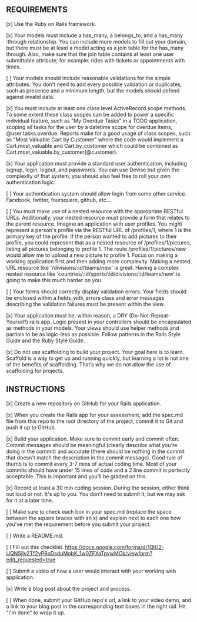 ## REQUIREMENTS

[x] Use the Ruby on Rails framework.

[x] Your models must include a has_many, a belongs_to, and a has_many :through relationship. You can include more models to fill out your domain, but there must be at least a model acting as a join table for the has_many through. Also, make sure that the join table contains at least one user submittable attribute; for example: rides with tickets or appointments with times.

[ ] Your models should include reasonable validations for the simple attributes. You don't need to add every possible validation or duplicates, such as presence and a minimum length, but the models should defend against invalid data.

[x] You must include at least one class level ActiveRecord scope methods. To some extent these class scopes can be added to power a specific individual feature, such as "My Overdue Tasks" in a TODO application, scoping all tasks for the user by a datetime scope for overdue items, @user.tasks.overdue. Reports make for a good usage of class scopes, such as "Most Valuable Cart by Customer" where the code would implement a Cart.most_valuable and Cart.by_customer which could be combined as Cart.most_valuable.by_customer(@customer).

[x] Your application must provide a standard user authentication, including signup, login, logout, and passwords. You can use Devise but given the complexity of that system, you should also feel free to roll your own authentication logic.

[ ] Your authentication system should allow login from some other service. Facebook, twitter, foursquare, github, etc...

[ ] You must make use of a nested resource with the appropriate RESTful URLs. Additionally, your nested resource must provide a form that relates to the parent resource. Imagine an application with user profiles. You might represent a person's profile via the RESTful URL of /profiles/1, where 1 is the primary key of the profile. If the person wanted to add pictures to their profile, you could represent that as a nested resource of /profiles/1/pictures, listing all pictures belonging to profile 1. The route /profiles/1/pictures/new would allow me to upload a new picture to profile 1. Focus on making a working application first and then adding more complexity. Making a nested URL resource like '/divisions/:id/teams/new' is great. Having a complex nested resource like 'countries/:id/sports/:id/divisions/:id/teams/new' is going to make this much harder on you.

[ ] Your forms should correctly display validation errors. Your fields should be enclosed within a fields_with_errors class and error messages describing the validation failures must be present within the view.

[x] Your application must be, within reason, a DRY (Do-Not-Repeat-Yourself) rails app. Logic present in your controllers should be encapsulated as methods in your models. Your views should use helper methods and partials to be as logic-less as possible. Follow patterns in the Rails Style Guide and the Ruby Style Guide.

[x] Do not use scaffolding to build your project. Your goal here is to learn. Scaffold is a way to get up and running quickly, but learning a lot is not one of the benefits of scaffolding. That’s why we do not allow the use of scaffolding for projects.

## INSTRUCTIONS

[x] Create a new repository on GitHub for your Rails application.

[x] When you create the Rails app for your assessment, add the spec.md file from this repo to the root directory of the project, commit it to Git and push it up to GitHub.

[x] Build your application. Make sure to commit early and commit often. Commit messages should be meaningful (clearly describe what you're doing in the commit) and accurate (there should be nothing in the commit that doesn't match the description in the commit message). Good rule of thumb is to commit every 3-7 mins of actual coding time. Most of your commits should have under 15 lines of code and a 2 line commit is perfectly acceptable. This is important and you'll be graded on this.

[x] Record at least a 30 min coding session. During the session, either think out loud or not. It's up to you. You don't need to submit it, but we may ask for it at a later time.

[ ] Make sure to check each box in your spec.md (replace the space between the square braces with an x) and explain next to each one how you've met the requirement before you submit your project.

[ ] Write a README.md.

[ ] Fill out this checklist. https://docs.google.com/forms/d/1QlU2-UQNSjlv2Tf2yP8oDsduMobK_1w0ZFXaTpywMCk/viewform?edit_requested=true

[ ] Submit a video of how a user would interact with your working web application.

[x] Write a blog post about the project and process.

[ ] When done, submit your GitHub repo's url, a link to your video demo, and a link to your blog post in the corresponding text boxes in the right rail. Hit "I'm done" to wrap it up.